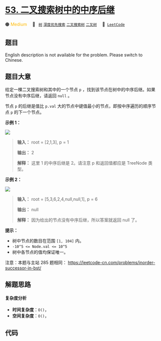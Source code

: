 # [53. 二叉搜索树中的中序后继](https://leetcode.cn/problems/P5rCT8)

🟠 <font color=#ffb800>Medium</font>&emsp; 🔖&ensp; [`树`](/tag/tree.md) [`深度优先搜索`](/tag/depth-first-search.md) [`二叉搜索树`](/tag/binary-search-tree.md) [`二叉树`](/tag/binary-tree.md)&emsp; 🔗&ensp;[`LeetCode`](https://leetcode.cn/problems/P5rCT8)

## 题目

English description is not available for the problem. Please switch to
Chinese.


## 题目大意

给定一棵二叉搜索树和其中的一个节点 `p` ，找到该节点在树中的中序后继。如果节点没有中序后继，请返回 `null` 。

节点 `p` 的后继是值比 `p.val` 大的节点中键值最小的节点，即按中序遍历的顺序节点 `p` 的下一个节点。



**示例 1：**

![](https://assets.leetcode.com/uploads/2019/01/23/285_example_1.PNG)

> 
> 
> 
> 
> 
> **输入：** root = [2,1,3], p = 1
> 
> **输出：** 2
> 
> **解释：** 这里 1 的中序后继是 2。请注意 p 和返回值都应是 TreeNode 类型。
> 
> 

**示例  2：**

![](https://assets.leetcode.com/uploads/2019/01/23/285_example_2.PNG)

> 
> 
> 
> 
> 
> **输入：** root = [5,3,6,2,4,null,null,1], p = 6
> 
> **输出：** null
> 
> **解释：** 因为给出的节点没有中序后继，所以答案就返回 null 了。
> 
> 



**提示：**

  * 树中节点的数目在范围 `[1, 104]` 内。
  * `-10^5 <= Node.val <= 10^5`
  * 树中各节点的值均保证唯一。



注意：本题与主站 285 题相同： <https://leetcode-cn.com/problems/inorder-successor-in-bst/>


## 解题思路

#### 复杂度分析

- **时间复杂度**：`O()`，
- **空间复杂度**：`O()`，

## 代码

```javascript

```